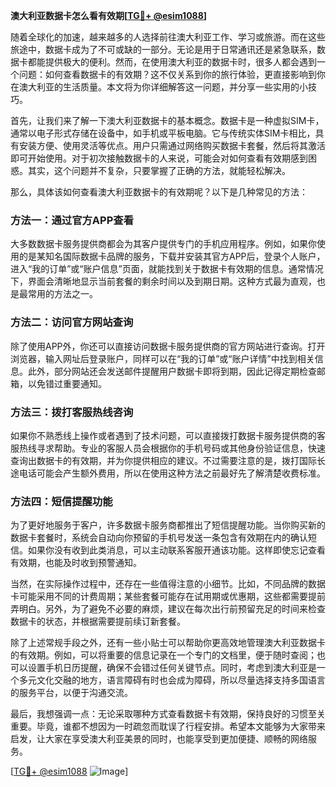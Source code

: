 **澳大利亚数据卡怎么看有效期[[TG💪+ @esim1088](https://t.me/s/esim1088)]**

随着全球化的加速，越来越多的人选择前往澳大利亚工作、学习或旅游。而在这些旅途中，数据卡成为了不可或缺的一部分。无论是用于日常通讯还是紧急联系，数据卡都能提供极大的便利。然而，在使用澳大利亚的数据卡时，很多人都会遇到一个问题：如何查看数据卡的有效期？这不仅关系到你的旅行体验，更直接影响到你在澳大利亚的生活质量。本文将为你详细解答这一问题，并分享一些实用的小技巧。

首先，让我们来了解一下澳大利亚数据卡的基本概念。数据卡是一种虚拟SIM卡，通常以电子形式存储在设备中，如手机或平板电脑。它与传统实体SIM卡相比，具有安装方便、使用灵活等优点。用户只需通过网络购买数据卡套餐，然后将其激活即可开始使用。对于初次接触数据卡的人来说，可能会对如何查看有效期感到困惑。其实，这个问题并不复杂，只要掌握了正确的方法，就能轻松解决。

那么，具体该如何查看澳大利亚数据卡的有效期呢？以下是几种常见的方法：

### 方法一：通过官方APP查看

大多数数据卡服务提供商都会为其客户提供专门的手机应用程序。例如，如果你使用的是某知名国际数据卡品牌的服务，下载并安装其官方APP后，登录个人账户，进入“我的订单”或“账户信息”页面，就能找到关于数据卡有效期的信息。通常情况下，界面会清晰地显示当前套餐的剩余时间以及到期日期。这种方式最为直观，也是最常用的方法之一。

### 方法二：访问官方网站查询

除了使用APP外，你还可以直接访问数据卡服务提供商的官方网站进行查询。打开浏览器，输入网址后登录账户，同样可以在“我的订单”或“账户详情”中找到相关信息。此外，部分网站还会发送邮件提醒用户数据卡即将到期，因此记得定期检查邮箱，以免错过重要通知。

### 方法三：拨打客服热线咨询

如果你不熟悉线上操作或者遇到了技术问题，可以直接拨打数据卡服务提供商的客服热线寻求帮助。专业的客服人员会根据你的手机号码或其他身份验证信息，快速查询出数据卡的有效期，并为你提供相应的建议。不过需要注意的是，拨打国际长途电话可能会产生额外费用，所以在使用这种方法之前最好先了解清楚收费标准。

### 方法四：短信提醒功能

为了更好地服务于客户，许多数据卡服务商都推出了短信提醒功能。当你购买新的数据卡套餐时，系统会自动向你预留的手机号发送一条包含有效期在内的确认短信。如果你没有收到此类消息，可以主动联系客服开通该功能。这样即使忘记查看有效期，也能及时收到预警通知。

当然，在实际操作过程中，还存在一些值得注意的小细节。比如，不同品牌的数据卡可能采用不同的计费周期；某些套餐可能存在试用期或优惠期，这些都需要提前弄明白。另外，为了避免不必要的麻烦，建议在每次出行前预留充足的时间来检查数据卡的状态，并根据需要提前续订新套餐。

除了上述常规手段之外，还有一些小贴士可以帮助你更高效地管理澳大利亚数据卡的有效期。例如，可以将重要的信息记录在一个专门的文档里，便于随时查阅；也可以设置手机日历提醒，确保不会错过任何关键节点。同时，考虑到澳大利亚是一个多元文化交融的地方，语言障碍有时也会成为障碍，所以尽量选择支持多国语言的服务平台，以便于沟通交流。

最后，我想强调一点：无论采取哪种方式查看数据卡有效期，保持良好的习惯至关重要。毕竟，谁都不想因为一时疏忽而耽误了行程安排。希望本文能够为大家带来启发，让大家在享受澳大利亚美景的同时，也能享受到更加便捷、顺畅的网络服务。

[[TG💪+ @esim1088](https://t.me/s/esim1088) ![Image](https://i.postimg.cc/4NQfJmqS/Snipaste-2025-05-13-00-14-12.png)]